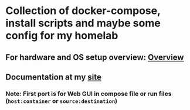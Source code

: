 # Collection of docker-compose, install scripts and maybe some config for my homelab  

## For hardware and OS setup overview: [Overview](OVERVIEW.md)

## Documentation at my [site](https://docs.haops.dev/)

### Note: First port is for Web GUI in compose file or run files (`host:container` or `source:destination`)
